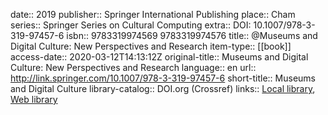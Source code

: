 date:: 2019
publisher:: Springer International Publishing
place:: Cham
series:: Springer Series on Cultural Computing
extra:: DOI: 10.1007/978-3-319-97457-6
isbn:: 9783319974569 9783319974576
title:: @Museums and Digital Culture: New Perspectives and Research
item-type:: [[book]]
access-date:: 2020-03-12T14:13:12Z
original-title:: Museums and Digital Culture: New Perspectives and Research
language:: en
url:: http://link.springer.com/10.1007/978-3-319-97457-6
short-title:: Museums and Digital Culture
library-catalog:: DOI.org (Crossref)
links:: [Local library](zotero://select/groups/2386895/items/3437PVWK), [Web library](https://www.zotero.org/groups/2386895/items/3437PVWK)
